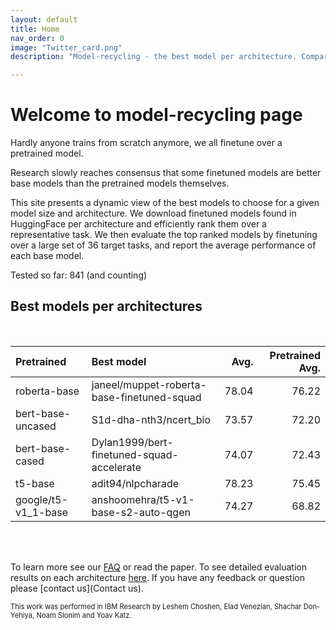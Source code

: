```yaml
---
layout: default
title: Home
nav_order: 0
image: "Twitter_card.png"
description: "Model-recycling - the best model per architecture. Comparing finetuned models from HF, as base models for future finetune on texts. "

---
```

# Welcome to model-recycling page

Hardly anyone trains from scratch anymore, we all finetune over a pretrained model. 

Research slowly reaches consensus that some finetuned models are better base models than the pretrained models 
themselves.

This site presents a dynamic view of the best models to choose for a given model size and architecture. We download
 finetuned models found in HuggingFace per architecture and efficiently rank them over a representative task.
 We then evaluate the top ranked models by finetuning over a large set of 36 target tasks, and report the average
 performance of each base model.

Tested so far: 841 (and counting)
## Best models per architectures
<br>

| Pretrained          | Best model                                 |   Avg. |   Pretrained Avg. |
|:--------------------|:-------------------------------------------|-------:|------------------:|
| roberta-base        | janeel/muppet-roberta-base-finetuned-squad |  78.04 |             76.22 |
| bert-base-uncased   | S1d-dha-nth3/ncert_bio                     |  73.57 |             72.20 |
| bert-base-cased     | Dylan1999/bert-finetuned-squad-accelerate  |  74.07 |             72.43 |
| t5-base             | adit94/nlpcharade                          |  78.23 |             75.45 |
| google/t5-v1_1-base | anshoomehra/t5-v1-base-s2-auto-qgen        |  74.27 |             68.82 |

<br>
<br>

To learn more see our [FAQ](FAQ) or read the paper.  To see detailed evaluation results on each architecture [here](Rankings).
If you have any feedback or question please [contact us](Contact us).

<span style="font-size:0.8em;">This work was performed in IBM Research by Leshem Choshen, Elad Venezian, Shachar Don-Yehiya, Noam Slonim and Yoav Katz.</span>